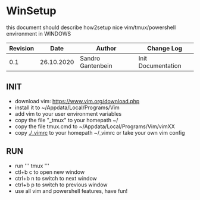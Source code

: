 # WinSetup

this document should describe how2setup nice vim/tmux/powershell environment in WINDOWS

| Revision  | Date          | Author                | Change Log        |
| ---       | ---           | ---                   | ---               |
| 0.1       | 26.10.2020    | Sandro Gantenbein     | Init Documentation |

## INIT

- download vim: https://www.vim.org/download.php
- install it to ~/Appdata/Local/Programs/Vim
- add vim to your user environment variables
- copy the file "_tmux" to your homepath ~/
- copy the file tmux.cmd to ~/Appdata/Local/Programs/Vim/vimXX
- copy [./_vimrc](https://github.com/gsandro/vim_template/win/_vimrc) to your homepath ~/_vimrc or take your own vim config


## RUN

- run 
'''
tmux
'''
- ctl+b c to open new window
- ctrl+b n to switch to next window
- ctrl+b p to switch to previous window
- use all vim and powershell features, have fun!

